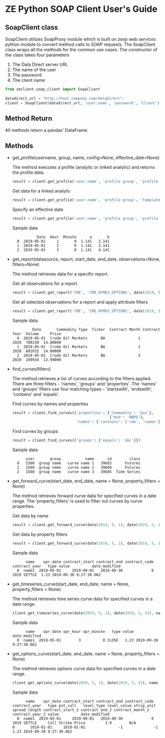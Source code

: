 # ZE Python SOAP Client User's Guide

## SoapClient class

SoapClient utilizes SoapProxy module which is built on *zeep* web services python module to convert method calls to SOAP requests. The SoapClient class wraps all the methods for the common use cases. The constructor of the class takes four parameters

1. The Data Direct server URL
2. The name of the user
3. The password
4. The client name
  
```python
from zeclient.soap_client import SoapClient
  
datadirect_url = "http://host.company.com/datadirect";
client = SoapClient(datadirect_url, 'user.name', 'password', 'Client')
```

## Method Return

All methods return a pandas' DataFrame.

## Methods

* get_profile(username, group, name, config=None, effective_date=None)

  The method executes a profile (analytic or linked analytic) and returns the profile data.
  
  ```python
  result = client.get_profile('user.name', 'profile group', 'profile name')
  ```
  
  Get data for a linked analytic
  
    ```python
  result = client.get_profile('user.name', 'profile group', 'template name', config='linked anlytic name')
  ```
  
  Specify an effective date
  
    ```python
  result = client.get_profile('user.name', 'profile group', 'profile name', effective_date = date(2019, 5, 1))
  ```
  
  Sample data
  ```
             Date  Hour  Minute      a       b
    0  2019-05-01     1       0  1.141   2.141
    1  2019-05-01     2       0  1.141   3.141
    2  2019-05-01     3       0  1.141   4.141
  ```
* get_report(datasource, report, start_date, end_date, observations=None, filters=None)

  The method retrieves data for a specific report.
  
  Get all observations for a report
  ```python
  result = client.get_report('CME', 'CME_NYMEX_OPTIONS', date(2019, 5, 1), date(2019, 5, 2))
  ```
  
  Get all selected observations for a report and apply attribute filters
  ```python
  result = client.get_report('CME', 'CME_NYMEX_OPTIONS', date(2019, 5, 1), date(2019, 5, 2), observations = ['PX', 'SZ'], filters = {'TICKER': 'BA', 'CONTRACT_YEAR': [2020, 2021]})
  ```
  
  Sample data
  ```
           Date       Commodity Type  Ticker  Contract Month Contract Year  Volume     Price
    0  2019-05-01  Crude Oil Markets      BA               1          2020  789230  14.00000
    1  2019-05-01  Crude Oil Markets      BA               2          2020  892032  14.00000
    2  2019-05-01  Crude Oil Markets      BA               3          2020  289934  13.99000
  ```

* find_curves(filters)

  The method retrieves a list of curves according to the filters applied. There are three filters - 'names', 'groups' and 'properties'. The 'names' and 'groups' filters use four matching types - 'startswith', 'endswith', 'contains' and 'equals'.
  
  Find curves by names and properties
  
  ```python
  result = client.find_curves({'properties': {'Commodity': 'Gas'}, 
                                              {'Hub': 'NBPG'},
                               'names': {'contains': ['cme', 'nymex']}})
  ```
  
  Find curves by groups

  ```python
  result = client.find_curves({'groups': {'equals': 'abc'}})
  ```
  
  Sample data
  ```
        user       group           name      id        class
    0   1560  group name   curve name 1   39683      Futures
    1   1560  group name   curve name 2   39684      Futures
    2   1560  group name   curve name 3   39685  Time Series
  ```
  
* get_forward_curve(start_date, end_date, name = None, property_filters = None)

  The method retrieves forward curve data for specified curves in a date range. The 'property_filters' is used to filter out curves by curve properties.
  
  Get data by name
  ```python
  result = client.get_forward_curve(date(2019, 5, 1), date(2019, 5, 1), 'curve name')
  ```

  Get data by property filters
  ```python
  result = client.get_forward_curve(date(2019, 5, 1), date(2019, 5, 1), property_filters = {'Commodity': 'Gas'},  {'Hub': 'NBPG'})
  ```
  
  Sample data
  ```
        name    opr_date contract_start contract_end contract_code contract_year   type value          date_modified
    0  name1  2019-05-01     2019-09-01   2019-09-30             9          2019 SETTLE  1.23 2019-09-30 9:27:30.062
  ```
  
* get_timeseries_curve(start_date, end_date, name = None, property_filters = None)

  The method retrieves time series curve data for specified curves in a date range.
  
  ```python
  client.get_timeseries_curve(date(2019, 5, 1), date(2019, 5, 31), name = ['name 1', 'name 2'])
  ```
  
  Sample data
  ```
        name    opr_date opr_hour opr_minute   type value          date_modified
    0  name1  2019-05-01        3          0 CLOSE   1.23 2019-09-30 9:27:30.062
  ```

* get_options_curve(start_date, end_date, name = None, property_filters = None)

  The method retrieves options curve data for specified curves in a date range.
  
  ```python
  client.get_options_curve(date(2019, 5, 1), date(2019, 5, 31), name = ['name 1', 'name 2'])
  ```
  
  Sample data
  ```
        name    opr_date contract_start contract_end contract_code contract_year   type put_call   level_type level_value strip_unit spread_length contract_start_2 contract_end_2 contract_month_2 contract_year_2 value          date_modified
    0  name1  2019-05-01     2019-09-01   2019-09-30             9          2019 SETTLE     Call Strike Price         3.9        N/A             0       1010-01-01     1010-01-01               -1              -1  1.23 2019-09-30 9:27:30.062
  ```
